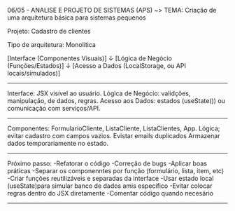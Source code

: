 06/05 - ANALISE E PROJETO DE SISTEMAS (APS)
~> TEMA: Criação de uma arquitetura básica para sistemas pequenos

Projeto: Cadastro de clientes

Tipo de arquitetura: Monolítica

[Interface (Componentes Visuais)]
                ↓
[Lógica de Negócio (Funções/Estados)]
                ↓
[Acesso a Dados (LocalStorage, ou API locais/simulados)]
___
Interface: JSX visível ao usuário.
Lógica de Negócio: validções, manipulação, de dados, regras.
Acesso aos Dados: estados (useState()) ou comunicação com serviços/API.
___
Componentes:
FormularioCliente, ListaCliente, ListaClientes, App.
Lógica; evitar cadastro com campos vazios. Evistar emails duplicados
Armazenar dados temporariamente no estado.
___
Próximo passo: 
-Refatorar o código
-Correção de bugs
-Aplicar boas práticas
-Separar os componenntes por função (formulário, lista, item, etc)
-Criar funções reutilizáveis e separadas da interface
-Usar estado local (useState)para simular banco de dados amis específico
-Evitar colocar regras dentro do  JSX diretamente
-Comentar código quando necesário
___
